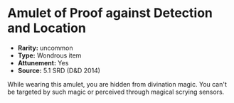 
# Amulet of Proof against Detection and Location

* **Rarity:** uncommon
* **Type:** Wondrous item
* **Attunement:** Yes
* **Source:** 5.1 SRD (D&D 2014)


While wearing this amulet, you are hidden from divination magic. You can't be targeted by such magic or perceived through magical scrying sensors.
